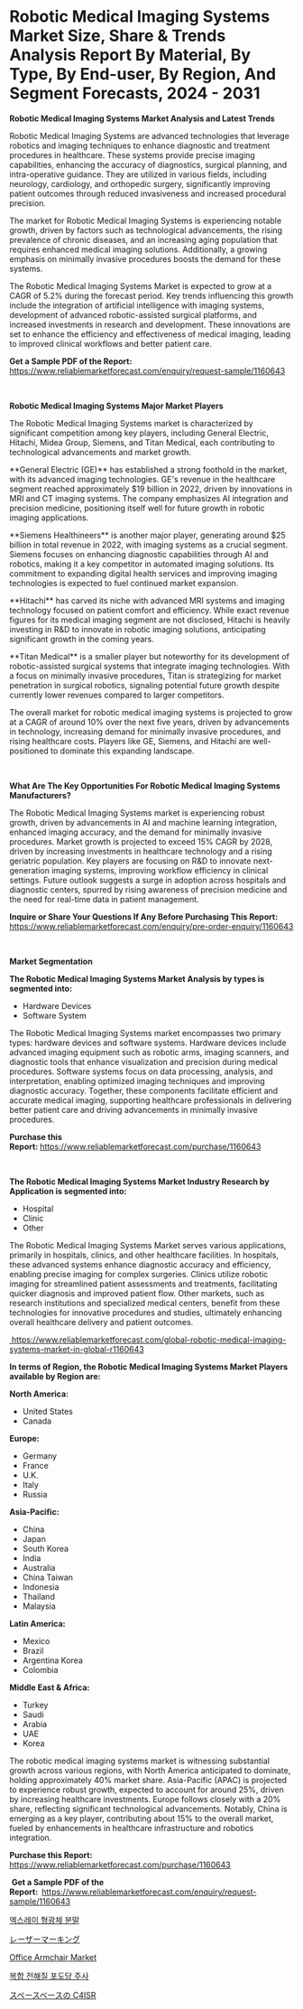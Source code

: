 <p><h1>Robotic Medical Imaging Systems Market Size, Share & Trends Analysis Report By Material, By Type, By End-user, By Region, And Segment Forecasts, 2024 - 2031</h1></p><p><strong>Robotic Medical Imaging Systems Market Analysis and Latest Trends</strong></p>
<p><p>Robotic Medical Imaging Systems are advanced technologies that leverage robotics and imaging techniques to enhance diagnostic and treatment procedures in healthcare. These systems provide precise imaging capabilities, enhancing the accuracy of diagnostics, surgical planning, and intra-operative guidance. They are utilized in various fields, including neurology, cardiology, and orthopedic surgery, significantly improving patient outcomes through reduced invasiveness and increased procedural precision.</p><p>The market for Robotic Medical Imaging Systems is experiencing notable growth, driven by factors such as technological advancements, the rising prevalence of chronic diseases, and an increasing aging population that requires enhanced medical imaging solutions. Additionally, a growing emphasis on minimally invasive procedures boosts the demand for these systems.</p><p>The Robotic Medical Imaging Systems Market is expected to grow at a CAGR of 5.2% during the forecast period. Key trends influencing this growth include the integration of artificial intelligence with imaging systems, development of advanced robotic-assisted surgical platforms, and increased investments in research and development. These innovations are set to enhance the efficiency and effectiveness of medical imaging, leading to improved clinical workflows and better patient care.</p></p>
<p><strong>Get a Sample PDF of the Report:&nbsp;</strong> <a href="https://www.reliablemarketforecast.com/enquiry/request-sample/1160643">https://www.reliablemarketforecast.com/enquiry/request-sample/1160643</a></p>
<p>&nbsp;</p>
<p><strong>Robotic Medical Imaging Systems Major Market Players</strong></p>
<p><p>The Robotic Medical Imaging Systems market is characterized by significant competition among key players, including General Electric, Hitachi, Midea Group, Siemens, and Titan Medical, each contributing to technological advancements and market growth.</p><p>**General Electric (GE)** has established a strong foothold in the market, with its advanced imaging technologies. GE's revenue in the healthcare segment reached approximately $19 billion in 2022, driven by innovations in MRI and CT imaging systems. The company emphasizes AI integration and precision medicine, positioning itself well for future growth in robotic imaging applications.</p><p>**Siemens Healthineers** is another major player, generating around $25 billion in total revenue in 2022, with imaging systems as a crucial segment. Siemens focuses on enhancing diagnostic capabilities through AI and robotics, making it a key competitor in automated imaging solutions. Its commitment to expanding digital health services and improving imaging technologies is expected to fuel continued market expansion.</p><p>**Hitachi** has carved its niche with advanced MRI systems and imaging technology focused on patient comfort and efficiency. While exact revenue figures for its medical imaging segment are not disclosed, Hitachi is heavily investing in R&D to innovate in robotic imaging solutions, anticipating significant growth in the coming years.</p><p>**Titan Medical** is a smaller player but noteworthy for its development of robotic-assisted surgical systems that integrate imaging technologies. With a focus on minimally invasive procedures, Titan is strategizing for market penetration in surgical robotics, signaling potential future growth despite currently lower revenues compared to larger competitors.</p><p>The overall market for robotic medical imaging systems is projected to grow at a CAGR of around 10% over the next five years, driven by advancements in technology, increasing demand for minimally invasive procedures, and rising healthcare costs. Players like GE, Siemens, and Hitachi are well-positioned to dominate this expanding landscape.</p></p>
<p>&nbsp;</p>
<p><strong>What Are The Key Opportunities For Robotic Medical Imaging Systems Manufacturers?</strong></p>
<p><p>The Robotic Medical Imaging Systems market is experiencing robust growth, driven by advancements in AI and machine learning integration, enhanced imaging accuracy, and the demand for minimally invasive procedures. Market growth is projected to exceed 15% CAGR by 2028, driven by increasing investments in healthcare technology and a rising geriatric population. Key players are focusing on R&D to innovate next-generation imaging systems, improving workflow efficiency in clinical settings. Future outlook suggests a surge in adoption across hospitals and diagnostic centers, spurred by rising awareness of precision medicine and the need for real-time data in patient management.</p></p>
<p><strong>Inquire or Share Your Questions If Any Before Purchasing This Report:</strong> <a href="https://www.reliablemarketforecast.com/enquiry/pre-order-enquiry/1160643">https://www.reliablemarketforecast.com/enquiry/pre-order-enquiry/1160643</a></p>
<p>&nbsp;</p>
<p><strong>Market Segmentation</strong></p>
<p><strong>The Robotic Medical Imaging Systems Market Analysis by types is segmented into:</strong></p>
<p><ul><li>Hardware Devices</li><li>Software System</li></ul></p>
<p><p>The Robotic Medical Imaging Systems market encompasses two primary types: hardware devices and software systems. Hardware devices include advanced imaging equipment such as robotic arms, imaging scanners, and diagnostic tools that enhance visualization and precision during medical procedures. Software systems focus on data processing, analysis, and interpretation, enabling optimized imaging techniques and improving diagnostic accuracy. Together, these components facilitate efficient and accurate medical imaging, supporting healthcare professionals in delivering better patient care and driving advancements in minimally invasive procedures.</p></p>
<p><strong>Purchase this Report:&nbsp;</strong><a href="https://www.reliablemarketforecast.com/purchase/1160643">https://www.reliablemarketforecast.com/purchase/1160643</a></p>
<p>&nbsp;</p>
<p><strong>The Robotic Medical Imaging Systems Market Industry Research by Application is segmented into:</strong></p>
<p><ul><li>Hospital</li><li>Clinic</li><li>Other</li></ul></p>
<p><p>The Robotic Medical Imaging Systems Market serves various applications, primarily in hospitals, clinics, and other healthcare facilities. In hospitals, these advanced systems enhance diagnostic accuracy and efficiency, enabling precise imaging for complex surgeries. Clinics utilize robotic imaging for streamlined patient assessments and treatments, facilitating quicker diagnosis and improved patient flow. Other markets, such as research institutions and specialized medical centers, benefit from these technologies for innovative procedures and studies, ultimately enhancing overall healthcare delivery and patient outcomes.</p></p>
<p><a href="https://www.reliablemarketforecast.com/global-robotic-medical-imaging-systems-market-in-global-r1160643">&nbsp;https://www.reliablemarketforecast.com/global-robotic-medical-imaging-systems-market-in-global-r1160643</a></p>
<p><strong>In terms of Region, the Robotic Medical Imaging Systems Market Players available by Region are:</strong></p>
<p>
    <p> <strong> North America: </strong>
        <ul>
            <li>United States</li>
            <li>Canada</li>
        </ul>
        </p> 
    <p> <strong> Europe: </strong>
        <ul>
            <li>Germany</li>
            <li>France</li>
            <li>U.K.</li>
            <li>Italy</li>
            <li>Russia</li>
        </ul>
        </p> 
    <p> <strong> Asia-Pacific: </strong>
        <ul>
            <li>China</li>
            <li>Japan</li>
            <li>South Korea</li>
            <li>India</li>
            <li>Australia</li>
            <li>China Taiwan</li>
            <li>Indonesia</li>
            <li>Thailand</li>
            <li>Malaysia</li>
        </ul>
        </p> 
    <p> <strong> Latin America: </strong>
        <ul>
            <li>Mexico</li>
            <li>Brazil</li>
            <li>Argentina Korea</li>
            <li>Colombia</li>
        </ul>
        </p> 
    <p> <strong> Middle East & Africa: </strong>
        <ul>
            <li>Turkey</li>
            <li>Saudi</li>
            <li>Arabia</li>
            <li>UAE</li>
            <li>Korea</li>
        </ul>
    </p>
    </p>
<p><p>The robotic medical imaging systems market is witnessing substantial growth across various regions, with North America anticipated to dominate, holding approximately 40% market share. Asia-Pacific (APAC) is projected to experience robust growth, expected to account for around 25%, driven by increasing healthcare investments. Europe follows closely with a 20% share, reflecting significant technological advancements. Notably, China is emerging as a key player, contributing about 15% to the overall market, fueled by enhancements in healthcare infrastructure and robotics integration.</p></p>
<p><strong>Purchase this Report: </strong><a href="https://www.reliablemarketforecast.com/purchase/1160643">https://www.reliablemarketforecast.com/purchase/1160643</a></p>
<p>&nbsp;<strong>Get a Sample PDF of the Report:&nbsp;&nbsp;</strong><a href="https://www.reliablemarketforecast.com/enquiry/request-sample/1160643">https://www.reliablemarketforecast.com/enquiry/request-sample/1160643</a></p>
<p><strong></strong></p>
<p><p><a href="https://medium.com/@mikki1wtym/%EC%84%B8%EA%B3%84-x-ray-phosphor-powder-market-%EC%9D%80-2024%EC%97%90%EC%84%9C-2031%EB%A1%9C-%EC%97%B0%ED%8F%89%EA%B7%A0-%EC%A6%9D%EA%B0%80%EC%9C%A8%EC%9D%84-%EB%B3%B4%EC%9D%BC-%EA%B2%83%EC%9C%BC%EB%A1%9C-%EC%98%88%EC%83%81%EB%90%A9%EB%8B%88%EB%8B%A4-344e4f45809f">엑스레이 형광체 분말</a></p><p><a href="https://medium.com/@apple8975768/laser-marking-market-%E3%81%AE%E3%82%B0%E3%83%AD%E3%83%BC%E3%83%90%E3%83%AB%E5%B8%82%E5%A0%B4%E6%A6%82%E8%A6%81%E3%81%AF-%E4%B8%96%E7%95%8C%E3%81%8A%E3%82%88%E3%81%B3%E4%B8%BB%E8%A6%81%E5%B8%82%E5%A0%B4%E3%81%AB%E3%81%8A%E3%81%91%E3%82%8B%E6%A5%AD%E7%95%8C%E3%81%AB%E5%BD%B1%E9%9F%BF%E3%82%92%E4%B8%8E%E3%81%88%E3%82%8B%E4%B8%BB%E8%A6%81%E3%81%AA%E3%83%88%E3%83%AC%E3%83%B3%E3%83%89%E3%81%AB%E3%81%A4%E3%81%84%E3%81%A6-%E7%8B%AC%E8%87%AA%E3%81%AE%E8%A6%96%E7%82%B9%E3%82%92%E6%8F%90%E4%BE%9B%E3%81%97%E3%81%BE%E3%81%99-8e9a7ce0ff12">レーザーマーキング</a></p><p><a href="https://www.linkedin.com/pulse/global-office-armchair-industry-analysis-share-growth-autsc?trackingId=iD9MYrxHQbqWQTlpcQGxKA%3D%3D">Office Armchair Market</a></p><p><a href="https://medium.com/@mikki1wtym/%EC%84%B8%EA%B3%84-compound-electrolyte-glucose-injection-market-%EC%9D%80-2024%EC%97%90%EC%84%9C-2031%EB%A1%9C-%EC%97%B0%ED%8F%89%EA%B7%A0-%EC%A6%9D%EA%B0%80%EC%9C%A8%EC%9D%84-%EB%B3%B4%EC%9D%BC-%EA%B2%83%EC%9C%BC%EB%A1%9C-%EC%98%88%EC%83%81%EB%90%A9%EB%8B%88%EB%8B%A4-5f7433e175c6">복합 전해질 포도당 주사</a></p><p><a href="https://medium.com/@apple8975768/space-based-c4isr-market-%E3%81%AF-%E3%82%B3%E3%82%B9%E3%83%88%E7%AE%A1%E7%90%86%E3%81%A8%E5%8A%B9%E7%8E%87%E5%90%91%E4%B8%8A%E3%82%92%E5%84%AA%E5%85%88%E3%81%97%E3%81%BE%E3%81%99-%E3%81%95%E3%82%89%E3%81%AB-%E5%A0%B1%E5%91%8A%E6%9B%B8%E3%81%AF%E5%B8%82%E5%A0%B4%E3%81%AE%E9%9C%80%E8%A6%81%E9%9D%A2%E3%81%A8%E4%BE%9B%E7%B5%A6%E9%9D%A2%E3%81%AE%E4%B8%A1%E6%96%B9%E3%82%92%E3%82%AB%E3%83%90%E3%83%BC%E3%81%97%E3%81%A6%E3%81%84%E3%81%BE%E3%81%99-space-based-c4isr-%E5%B8%82%E5%A0%B4%E3%81%AF-2fa8a078a31a">スペースベースの C4ISR</a></p></p>
